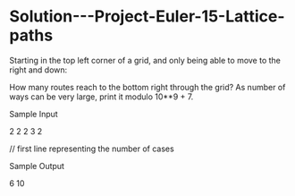 # Solution---Project-Euler-15-Lattice-paths

Starting in the top left corner of a grid, and only being able to move to the right and down:

  How many routes reach to the bottom right through the grid? 
  As number of ways can be very large, print it modulo 10**9 + 7.
  
  
Sample Input

2
2 2
3 2

// first line representing the number of cases


Sample Output

6
10
